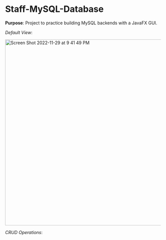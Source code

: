 # Staff-MySQL-Database

**Purpose**: Project to practice building MySQL backends with a JavaFX GUI.

*Default View*:

<img width="600" alt="Screen Shot 2022-11-29 at 9 41 49 PM" src="https://user-images.githubusercontent.com/31792170/204716922-5583d56c-9ed1-4144-9920-666c5543265a.png">

*CRUD Operations*:


